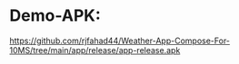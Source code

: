 

[//]: # (https://github.com/rjfahad44/Weather-App-Compose-For-10MS.git/app/release/app-release.apk)

# Demo-APK:

https://github.com/rjfahad44/Weather-App-Compose-For-10MS/tree/main/app/release/app-release.apk
